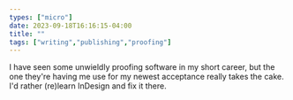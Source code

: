 ```yaml
---
types: ["micro"]
date: 2023-09-18T16:16:15-04:00
title: ""
tags: ["writing","publishing","proofing"]
---
```

I have seen some unwieldly proofing software in my short career, but the one they're having me use for my newest acceptance really takes the cake. I'd rather (re)learn InDesign and fix it there.
